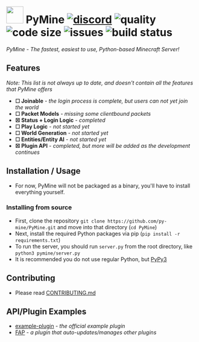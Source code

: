 # <img src="https://cdn.discordapp.com/emojis/783838348695437353.gif?v=1" height=45> PyMine [![discord](https://img.shields.io/discord/789623993547227147.svg?label=&logo=discord&logoColor=ffffff&color=7389D8&labelColor=6A7EC2)](https://discord.gg/eeyEcwR9EM) ![quality](https://www.codefactor.io/repository/github/py-mine/pymine/badge) ![code size](https://img.shields.io/github/languages/code-size/py-mine/PyMine?color=0FAE6E) ![issues](https://img.shields.io/github/issues/py-mine/PyMine) ![build status](https://img.shields.io/github/workflow/status/py-mine/PyMine/Python%20application?event=push)
*PyMine - The fastest, easiest to use, Python-based Minecraft Server!*


## Features
*Note: This list is not always up to date, and doesn't contain all the features that PyMine offers*
<!--☐☒-->
- **☐ Joinable** - *the login process is complete, but users can not yet join the world*
- **☐ Packet Models** - *missing some clientbound packets*
- **☒ Status + Login Logic** - *completed*
- **☐ Play Logic** - *not started yet*
- **☐ World Generation** - *not started yet*
- **☐ Entities/Entity AI** - *not started yet*
- **☒ Plugin API** - *completed, but more will be added as the development continues*


## Installation / Usage
- For now, PyMine will not be packaged as a binary, you'll have to install everything yourself.
### Installing from source
- First, clone the repository `git clone https://github.com/py-mine/PyMine.git` and move into that directory (`cd PyMine`)
- Next, install the required Python packages via pip (`pip install -r requirements.txt`)
- To run the server, you should run `server.py` from the root directory, like `python3 pymine/server.py`
- It is recommended you do not use regular Python, but [PyPy3](https://www.pypy.org/)


## Contributing
- Please read [CONTRIBUTING.md](https://github.com/py-mine/PyMine/blob/main/CONTRIBUTING.md)


## API/Plugin Examples
- [example-plugin](https://github.com/py-mine/example-plugin) - *the official example plugin*
- [FAP](https://github.com/py-mine/FAP) - *a plugin that auto-updates/manages other plugins*
